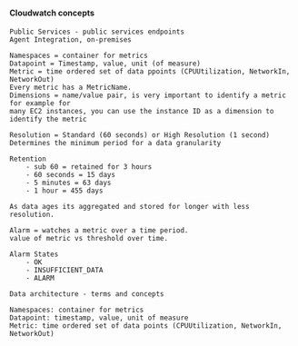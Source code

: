#### Cloudwatch concepts

    Public Services - public services endpoints
    Agent Integration, on-premises

    Namespaces = container for metrics
    Datapoint = Timestamp, value, unit (of measure)
    Metric = time ordered set of data ppoints (CPUUtilization, NetworkIn, NetworkOut)
    Every metric has a MetricName.
    Dimensions = name/value pair, is very important to identify a metric for example for 
    many EC2 instances, you can use the instance ID as a dimension to identify the metric

    Resolution = Standard (60 seconds) or High Resolution (1 second)
    Determines the minimum period for a data granularity

    Retention 
        - sub 60 = retained for 3 hours
        - 60 seconds = 15 days
        - 5 minutes = 63 days
        - 1 hour = 455 days

    As data ages its aggregated and stored for longer with less resolution.
    
    Alarm = watches a metric over a time period.
    value of metric vs threshold over time.
    
    Alarm States
        - OK
        - INSUFFICIENT_DATA
        - ALARM    

    Data architecture - terms and concepts

    Namespaces: container for metrics
    Datapoint: timestamp, value, unit of measure
    Metric: time ordered set of data points (CPUUtilization, NetworkIn, NetworkOut)
